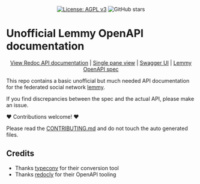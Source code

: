 <!--suppress HtmlDeprecatedAttribute -->
<div align="center">

[![License: AGPL v3](https://img.shields.io/badge/License-AGPL_v3-blue.svg)](https://www.gnu.org/licenses/agpl-3.0)
![GitHub stars](https://img.shields.io/github/stars/mv-gh/lemmy_openapi_spec?style=social)

</div>

# Unofficial Lemmy OpenAPI documentation

<p align="center">
<a href="https://mv-gh.github.io/lemmy_openapi_spec">View Redoc API documentation</a> | 
<a href="https://mv-gh.github.io/lemmy_openapi_spec/single_pane.html">Single pane view</a> | 
<a href="https://mv-gh.github.io/lemmy_openapi_spec/swagger_ui.html">Swagger UI</a> | 
<a href="https://github.com/MV-GH/lemmy_openapi_spec/blob/master/lemmy_spec.yaml">Lemmy OpenAPI spec</a> 
</p>

This repo contains a basic unofficial but much needed API documentation for the federated social network [lemmy](https://github.com/LemmyNet/lemmy).

If you find discrepancies between the spec and the actual API, please make an issue.

❤️ Contributions welcome! ❤️ 

Please read the [CONTRIBUTING.md](https://github.com/MV-GH/lemmy_openapi_spec/blob/master/CONTRIBUTING.md) and do not touch the auto generated files.

## Credits
- Thanks [typeconv](https://github.com/grantila/typeconv) for their conversion tool
- Thanks [redocly](https://github.com/Redocly/redocly-cli) for their OpenAPI tooling